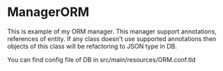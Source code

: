 # ManagerORM
This is example of my ORM manager. This manager support annotations, references of entity.
If any class doesn't use supported annotations then objects of this class will be refactoring to JSON type in DB.

You can find config file of DB in src/main/resources/ORM.conf.tld
